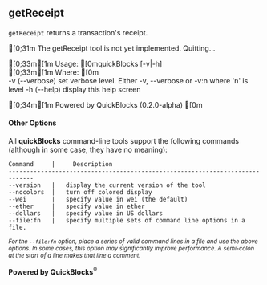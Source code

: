 ## getReceipt

`getReceipt` returns a transaction's receipt.


[0;31m  The getReceipt tool is not yet implemented. Quitting...

[0;33m[1m  Usage:    [0mquickBlocks [-v|-h]  
[0;33m[1m  Where:  [0m  
	-v  (--verbose)       set verbose level. Either -v, --verbose or -v:n where 'n' is level
	-h  (--help)          display this help screen

[0;34m[1m  Powered by QuickBlocks (0.2.0-alpha)
[0m
#### Other Options

All **quickBlocks** command-line tools support the following commands (although in some case, they have no meaning):

    Command     |     Description
    -----------------------------------------------------------------------------
    --version   |   display the current version of the tool
    --nocolors  |   turn off colored display
    --wei       |   specify value in wei (the default)
    --ether     |   specify value in ether
    --dollars   |   specify value in US dollars
    --file:fn   |   specify multiple sets of command line options in a file.

<small>*For the `--file:fn` option, place a series of valid command lines in a file and use the above options. In some cases, this option may significantly improve performance. A semi-colon at the start of a line makes that line a comment.*</small>

**Powered by QuickBlocks<sup>&reg;</sup>**


